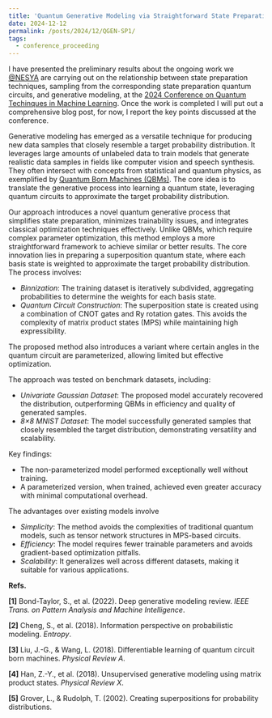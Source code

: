 ```yaml
---
title: 'Quantum Generative Modeling via Straightforward State Preparation Part 1'
date: 2024-12-12
permalink: /posts/2024/12/QGEN-SP1/
tags:
  - conference_proceeding
---
```


I have presented the preliminary results about the ongoing work we [@NESYA](https://sites.google.com/view/nesya) are carrying out on the relationship between state preparation techniques, sampling from the corresponding state preparation quantum circuits, and generative modeling, at the [2024 Conference on Quantum Techinques in Machine Learning](https://qtml2024.org/). Once the work is completed I will put out a comprehensive blog post, for now, I report the key points discussed at the conference.

Generative modeling has emerged as a versatile technique for producing new data samples that closely resemble a target probability distribution. It leverages large amounts of unlabeled data to train models that generate realistic data samples in fields like computer vision and speech synthesis. They often intersect with concepts from statistical and quantum physics, as exemplified by [Quantum Born Machines (QBMs)](https://pennylane.ai/qml/demos/tutorial_qcbm). The core idea is to translate the generative process into learning a quantum state, leveraging quantum circuits to approximate the target probability distribution. 

Our approach introduces a novel quantum generative process that simplifies state preparation, minimizes trainability issues, and integrates classical optimization techniques effectively. Unlike QBMs, which require complex parameter optimization, this method employs a more straightforward framework to achieve similar or better results. The core innovation lies in preparing a superposition quantum state, where each basis state is weighted to approximate the target probability distribution. The process involves:

- *Binnization*: The training dataset is iteratively subdivided, aggregating probabilities to determine the weights for each basis state.
- *Quantum Circuit Construction*: The superposition state is created using a combination of CNOT gates and Ry rotation gates. This avoids the complexity of matrix product states (MPS) while maintaining high expressibility.

The proposed method also introduces a variant where certain angles in the quantum circuit are parameterized, allowing limited but effective optimization.

The approach was tested on benchmark datasets, including:
- *Univariate Gaussian Dataset*: The proposed model accurately recovered the distribution, outperforming QBMs in efficiency and quality of generated samples.
- *8×8 MNIST Dataset*: The model successfully generated samples that closely resembled the target distribution, demonstrating versatility and scalability.

Key findings:
- The non-parameterized model performed exceptionally well without training.
- A parameterized version, when trained, achieved even greater accuracy with minimal computational overhead.

The advantages over existing models involve

- *Simplicity*: The method avoids the complexities of traditional quantum models, such as tensor network structures in MPS-based circuits.
- *Efficiency*: The model requires fewer trainable parameters and avoids gradient-based optimization pitfalls.
- *Scalability*: It generalizes well across different datasets, making it suitable for various applications.

**Refs.**

**[1]** Bond-Taylor, S., et al. (2022). Deep generative modeling review. *IEEE Trans. on Pattern Analysis and Machine Intelligence*.

**[2]** Cheng, S., et al. (2018). Information perspective on probabilistic modeling. *Entropy*.

**[3]** Liu, J.-G., & Wang, L. (2018). Differentiable learning of quantum circuit born machines. *Physical Review A*.

**[4]** Han, Z.-Y., et al. (2018). Unsupervised generative modeling using matrix product states. *Physical Review X*.

**[5]** Grover, L., & Rudolph, T. (2002). Creating superpositions for probability distributions.


